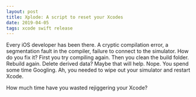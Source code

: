 ```yaml
---
layout: post
title: Xplode: A script to reset your Xcodes
date: 2019-04-05
tags: xcode swift release
---
```


Every iOS developer has been there. A cryptic compilation error, a segmentation fault in the compiler, failure to connect to the simulator. How do you fix it? First you try compiling again. Then you clean the build folder. Rebuild again. Delete derived data? Maybe that will help. Nope. You spend some time Googling. Ah, you needed to wipe out your simulator and restart Xcode.

How much time have you wasted rejiggering your Xcode? 